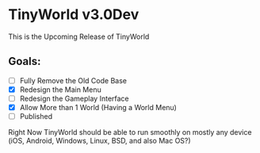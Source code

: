 # TinyWorld v3.0Dev
This is the Upcoming Release of TinyWorld

## Goals:
- [ ] Fully Remove the Old Code Base
- [X] Redesign the Main Menu
- [ ] Redesign the Gameplay Interface
- [X] Allow More than 1 World (Having a World Menu)
- [ ] Published 

Right Now TinyWorld should be able to run smoothly on mostly any device (iOS, Android, Windows, Linux, BSD, and also Mac OS?)

